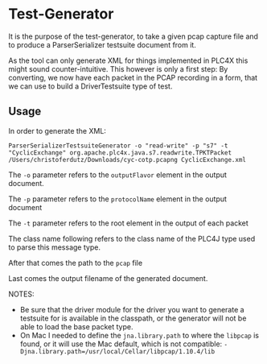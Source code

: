 # Test-Generator

It is the purpose of the test-generator, to take a given pcap capture file and to produce a ParserSerializer testsuite document from it.

As the tool can only generate XML for things implemented in PLC4X this might sound counter-intuitive. 
This however is only a first step: By converting, we now have each packet in the PCAP recording in a form, that we can use to build a DriverTestsuite type of test. 

## Usage

In order to generate the XML:

    ParserSerializerTestsuiteGenerator -o "read-write" -p "s7" -t "CyclicExchange" org.apache.plc4x.java.s7.readwrite.TPKTPacket /Users/christoferdutz/Downloads/cyc-cotp.pcapng CyclicExchange.xml

The `-o` parameter refers to the `outputFlavor` element in the output document.

The `-p` parameter refers to the `protocolName` element in the output document

The `-t` parameter refers to the root element in the output of each packet

The class name following refers to the class name of the PLC4J type used to parse this message type.

After that comes the path to the `pcap` file

Last comes the output filename of the generated document.

NOTES:

- Be sure that the driver module for the driver you want to generate a testsuite for is available in the classpath, or the generator will not be able to load the base packet type.
- On Mac I needed to define the `jna.library.path` to where the `libpcap` is found, or it will use the Mac default, which is not compatible: `-Djna.library.path=/usr/local/Cellar/libpcap/1.10.4/lib`